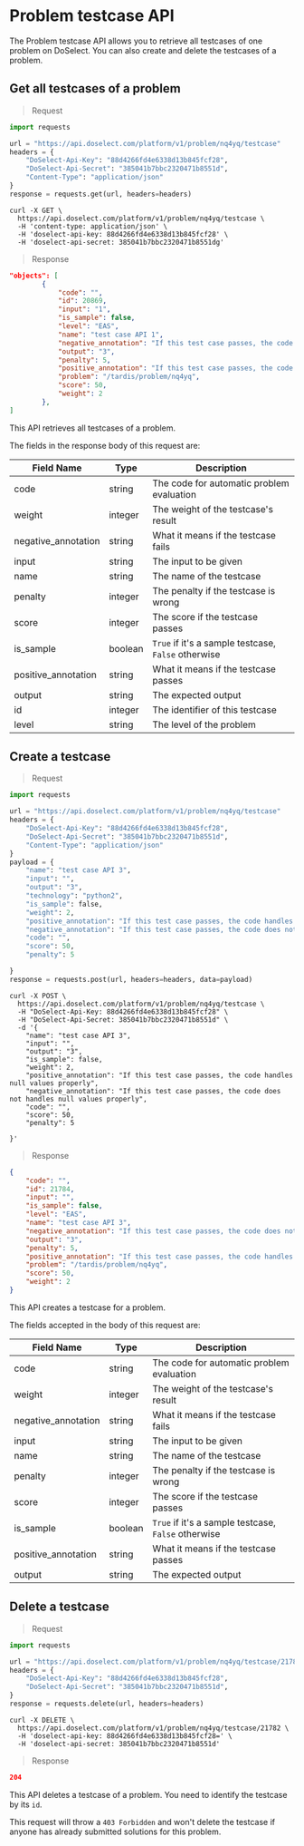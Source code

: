 # Problem testcase API

The Problem testcase API allows you to retrieve all testcases of one problem on DoSelect.
You can also create and delete the testcases of a problem.


## Get all testcases of a problem

> Request

```python
import requests

url = "https://api.doselect.com/platform/v1/problem/nq4yq/testcase"
headers = {
    "DoSelect-Api-Key": "88d4266fd4e6338d13b845fcf28",
    "DoSelect-Api-Secret": "385041b7bbc2320471b8551d",
    "Content-Type": "application/json"
}
response = requests.get(url, headers=headers)
```

```shell
curl -X GET \
  https://api.doselect.com/platform/v1/problem/nq4yq/testcase \
  -H 'content-type: application/json' \
  -H 'doselect-api-key: 88d4266fd4e6338d13b845fcf28' \
  -H 'doselect-api-secret: 385041b7bbc2320471b8551dg'
```

> Response

```json
"objects": [
        {
            "code": "",
            "id": 20869,
            "input": "1",
            "is_sample": false,
            "level": "EAS",
            "name": "test case API 1",
            "negative_annotation": "If this test case passes, the code does not handles null values properly",
            "output": "3",
            "penalty": 5,
            "positive_annotation": "If this test case passes, the code handles null values properly",
            "problem": "/tardis/problem/nq4yq",
            "score": 50,
            "weight": 2
        },
]
```
This API retrieves all testcases of a problem.

The fields in the response body of this request are:

Field Name          | Type       | Description
----------          | ---------  | -----------
code                | string     | The code for automatic problem evaluation
weight              | integer    | The weight of the testcase's result
negative_annotation | string     | What it means if the testcase fails
input               | string     | The input to be given
name                | string     | The name of the testcase
penalty             | integer    | The penalty if the testcase is wrong
score               | integer    | The score if the testcase passes
is_sample           | boolean    | `True` if it's a sample testcase, `False` otherwise
positive_annotation | string     | What it means if the testcase passes
output              | string     | The expected output
id                  | integer    | The identifier of this testcase
level               | string     | The level of the problem


## Create a testcase

> Request

```python
import requests

url = "https://api.doselect.com/platform/v1/problem/nq4yq/testcase"
headers = {
    "DoSelect-Api-Key": "88d4266fd4e6338d13b845fcf28",
    "DoSelect-Api-Secret": "385041b7bbc2320471b8551d",
    "Content-Type": "application/json"
}
payload = {
    "name": "test case API 3",
    "input": "",
    "output": "3",
    "technology": "python2",
    "is_sample": false,
    "weight": 2,
    "positive_annotation": "If this test case passes, the code handles null values properly",
    "negative_annotation": "If this test case passes, the code does not handles null values properly",
    "code": "",
    "score": 50,
    "penalty": 5

}
response = requests.post(url, headers=headers, data=payload)
```

```shell
curl -X POST \
  https://api.doselect.com/platform/v1/problem/nq4yq/testcase \
  -H "DoSelect-Api-Key: 88d4266fd4e6338d13b845fcf28" \
  -H "DoSelect-Api-Secret: 385041b7bbc2320471b8551d" \
  -d '{
    "name": "test case API 3",
    "input": "",
    "output": "3",
    "is_sample": false,
    "weight": 2,
    "positive_annotation": "If this test case passes, the code handles null values properly",
    "negative_annotation": "If this test case passes, the code does not handles null values properly",
    "code": "",
    "score": 50,
    "penalty": 5

}'
```

> Response

```json
{
    "code": "",
    "id": 21784,
    "input": "",
    "is_sample": false,
    "level": "EAS",
    "name": "test case API 3",
    "negative_annotation": "If this test case passes, the code does not handles null values properly",
    "output": "3",
    "penalty": 5,
    "positive_annotation": "If this test case passes, the code handles null values properly",
    "problem": "/tardis/problem/nq4yq",
    "score": 50,
    "weight": 2
}
```
This API creates a testcase for a problem.

The fields accepted in the body of this request are:

Field Name          | Type       | Description
----------          | ---------  | -----------
code                | string     | The code for automatic problem evaluation
weight              | integer    | The weight of the testcase's result
negative_annotation | string     | What it means if the testcase fails
input               | string     | The input to be given
name                | string     | The name of the testcase
penalty             | integer    | The penalty if the testcase is wrong
score               | integer    | The score if the testcase passes
is_sample           | boolean    | `True` if it's a sample testcase, `False` otherwise
positive_annotation | string     | What it means if the testcase passes
output              | string     | The expected output


## Delete a testcase

> Request

```python
import requests

url = "https://api.doselect.com/platform/v1/problem/nq4yq/testcase/21782"
headers = {
    "DoSelect-Api-Key": "88d4266fd4e6338d13b845fcf28",
    "DoSelect-Api-Secret": "385041b7bbc2320471b8551d",
}
response = requests.delete(url, headers=headers)
```

```shell
curl -X DELETE \
  https://api.doselect.com/platform/v1/problem/nq4yq/testcase/21782 \
  -H 'doselect-api-key: 88d4266fd4e6338d13b845fcf28=' \
  -H 'doselect-api-secret: 385041b7bbc2320471b8551d'
```

> Response

```json
204
```
This API deletes a testcase of a problem. You need to identify the testcase by its `id`.

This request will throw a `403 Forbidden` and won't delete the testcase if anyone has already submitted solutions for this problem.
